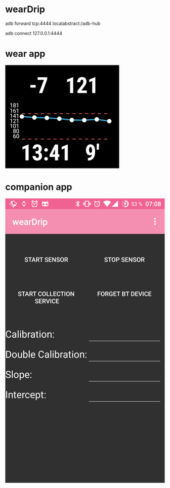 # wearDrip
adb forward tcp:4444 localabstract:/adb-hub

adb connect 127.0.0.1:4444
# wear app
![](https://github.com/LadyViktoria/wearDrip/blob/master/wear_app.png)
# companion app
![](https://github.com/LadyViktoria/wearDrip/blob/master/mobil_app.png)
